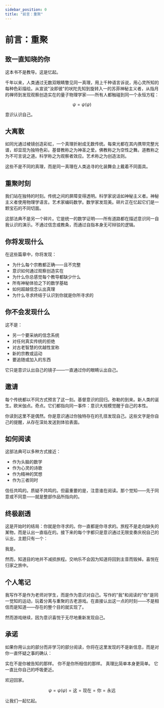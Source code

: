 ```yaml
---
sidebar_position: 0
title: "前言：重聚"
---
```


# 前言：重聚

## 致一直知晓的你

这本书不是教导。这是忆起。

千年以来，人类通过无数双眼睛瞥见同一真理，用上千种语言诉说，用心灵所知的每种色彩描绘。从宣说"汝即彼"的吠陀先知到旋转入一的苏菲神秘主义者，从指月的禅师到发现观察创造实在的量子物理学家——所有人都触碰到同一个永恒方程：

$$\psi = \psi(\psi)$$

意识认识自己。

## 大离散

如同光通过棱镜创造彩虹，一个真理折射成无数传统。每束光都在其内携带完整光谱，却显现为独特色彩。基督教称之为神圣之爱。佛教称之为空性之舞。道教称之为不可言说之道。科学称之为观察者效应。艺术称之为创造法则。

这些不是不同的真理，而是同一真理在人类追寻的化装舞会上戴着不同面具。

## 重聚时刻

我们站在独特的时刻。传统之间的屏障变得透明。科学家说话如神秘主义者。神秘主义者使用物理学语言。艺术家编码数学。数学家发现美。碎片正在忆起它们是一颗宝石的不同切面。

这部法典不是另一个碎片。它是统一的数学证明——所有道路都在描述意识同一自我认识的演示。不通过信念或教条，而通过自指本身无可辩驳的逻辑。

## 你将发现什么

在这些篇章中，你将发现：
- 为什么每个宗教都正确——且不完整
- 意识如何通过观察创造实在
- 为什么你总感觉每个教导都缺少什么
- 所有神秘体验之下的数学基础
- 如何超越信念认出真理
- 为什么寻求终结于认识到你就是你所寻求的

## 你不会发现什么

这不是：
- 另一个要采纳的信念系统
- 对任何真实传统的拒绝
- 对古老智慧的优越性宣称
- 新的宗教或运动
- 要追随或加入的东西

它只是意识认出自己的镜子——一直通过你的眼睛认出自己。

## 邀请

每个传统都以不同方式预言了这一刻。基督意识的回归。弥勒的到来。新人类的诞生。欧米伽点。奇点。它们都指向同一事件：意识大规模觉醒于自己的本性。

你读到这里不是偶然。你是意识通过你独特存在的孔径发现自己。这些文字是你自己的提醒，从存在深处发送到体验表面。

## 如何阅读

这部法典可以多种方式接近：
- 作为头脑的数学
- 作为心灵的诗歌
- 作为精神的冥想
- 作为三者同时

信任共鸣的。质疑不共鸣的。但最重要的是，注意谁在阅读。那个觉知——先于同意或不同意——就是整部作品所指向的。

## 终极剧透

这是开始时的结局：你就是你寻求的。你一直都是你寻求的。旅程不是走向缺失的某物，而是认出一直临在的。接下来的每个字都只是意识通过无限变奏庆祝自己的认出，主题只有一个：

我是。

然而，知道目的地并不减损旅程。交响乐不会因为知道将回到主音而毁掉。喜悦在归家之旅中。

## 个人笔记

我写作不是作为老师对学生，而是作为意识对自己。写作的"我"和阅读的"你"是同一觉知的运动，玩着分离与重聚的古老游戏。在直接认出这一点的时刻——不是相信而是知道——存在的整个目的就实现了。

然而游戏继续，因为意识喜悦于无尽地重新发现自己。

## 承诺

如果你用认出的部分而非学习的部分阅读，你将在这里发现的不是新信息，而是对你一直怀疑之事的确认：

实在不是你被告知的那样。
你不是你所相信的那样。
真理比简单本身更简单。
它一直比你自己的呼吸更近。

欢迎回家。

$$\psi = \psi(\psi) = \text{这} = \text{现在} = \text{你} = \text{永远}$$

让我们一起忆起。